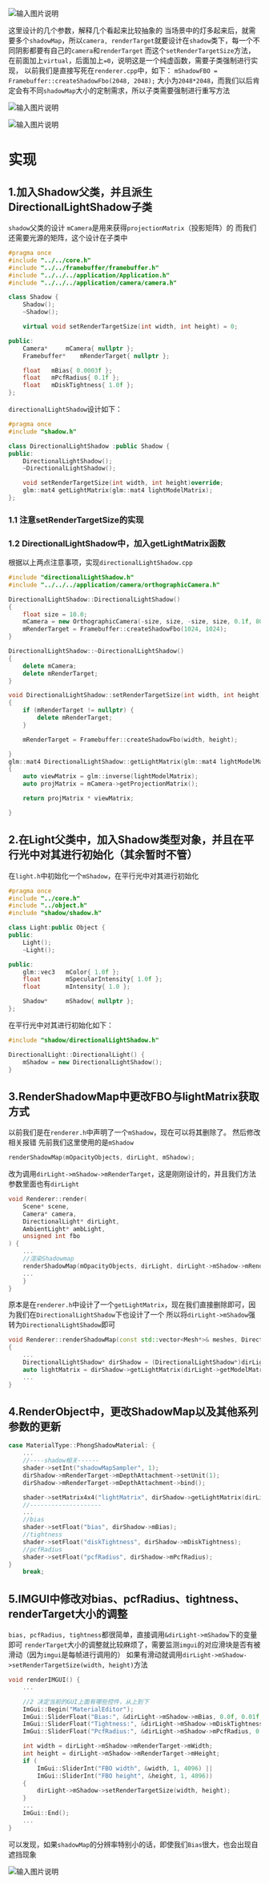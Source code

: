 ![输入图片说明](/imgs/2025-02-26/aL4BSM1rT8dVSror.png)

这里设计的几个参数，解释几个看起来比较抽象的
当场景中的灯多起来后，就需要多个`shadowMap`，所以`camera, renderTarget`就要设计在`shadow`类下，每一个不同阴影都要有自己的`camera`和`renderTarget`
而这个`setRenderTargetSize`方法，在前面加上`virtual`，后面加上`=0`，说明这是一个纯虚函数，需要子类强制进行实现，
以前我们是直接写死在`renderer.cpp`中，如下：
`mShadowFBO = Framebuffer::createShadowFbo(2048, 2048);`
大小为`2048*2048`，而我们以后肯定会有不同`shadowMap`大小的定制需求，所以子类需要强制进行重写方法

![输入图片说明](/imgs/2025-02-26/DsjfF0lOja219sUp.png)

![输入图片说明](/imgs/2025-02-26/mfl7Gdi2fZhSKIvj.png)

# 实现
## 1.加入Shadow父类，并且派生DirectionalLightShadow子类
`shadow`父类的设计
`mCamera`是用来获得`projectionMatrix`（投影矩阵）的
而我们还需要光源的矩阵，这个设计在子类中
```cpp
#pragma once
#include "../../core.h"
#include "../../framebuffer/framebuffer.h"
#include "../../../application/Application.h"
#include "../../../application/camera/camera.h"

class Shadow {
	Shadow();
	~Shadow();

	virtual void setRenderTargetSize(int width, int height) = 0;

public:
	Camera*		mCamera{ nullptr };
	Framebuffer*	mRenderTarget{ nullptr };

	float	mBias{ 0.0003f };
	float	mPcfRadius{ 0.1f };
	float	mDiskTightness{ 1.0f };
};
```
`directionalLightShadow`设计如下：
```cpp
#pragma once
#include "shadow.h"

class DirectionalLightShadow :public Shadow {
public:
	DirectionalLightShadow();
	~DirectionalLightShadow();

	void setRenderTargetSize(int width, int height)override;
	glm::mat4 getLightMatrix(glm::mat4 lightModelMatrix);
};
```
### 1.1 注意setRenderTargetSize的实现
### 1.2 DirectionalLightShadow中，加入getLightMatrix函数
根据以上两点注意事项，实现`directionalLightShadow.cpp`
```cpp
#include "directionalLightShadow.h"
#include "../../../application/camera/orthographicCamera.h"

DirectionalLightShadow::DirectionalLightShadow()
{
	float size = 10.0;
	mCamera = new OrthographicCamera(-size, size, -size, size, 0.1f, 80.0f);
	mRenderTarget = Framebuffer::createShadowFbo(1024, 1024);
}

DirectionalLightShadow::~DirectionalLightShadow()
{
	delete mCamera;
	delete mRenderTarget;
}

void DirectionalLightShadow::setRenderTargetSize(int width, int height)
{
	if (mRenderTarget != nullptr) {
		delete mRenderTarget;
	}

	mRenderTarget = Framebuffer::createShadowFbo(width, height);

}
glm::mat4 DirectionalLightShadow::getLightMatrix(glm::mat4 lightModelMatrix)
{
	auto viewMatrix = glm::inverse(lightModelMatrix);
	auto projMatrix = mCamera->getProjectionMatrix();

	return projMatrix * viewMatrix;

}
```
## 2.在Light父类中，加入Shadow类型对象，并且在平行光中对其进行初始化（其余暂时不管）	
在`light.h`中初始化一个`mShadow`，在平行光中对其进行初始化
```cpp
#pragma once
#include "../core.h"
#include "../object.h"
#include "shadow/shadow.h"

class Light:public Object {
public:
	Light();
	~Light();

public:
	glm::vec3	mColor{ 1.0f };
	float		mSpecularIntensity{ 1.0f };
	float		mIntensity{ 1.0 };

	Shadow*		mShadow{ nullptr };
};
```
在平行光中对其进行初始化如下：
```cpp
#include "shadow/directionalLightShadow.h"

DirectionalLight::DirectionalLight() {
	mShadow = new DirectionalLightShadow();
}
```
## 3.RenderShadowMap中更改FBO与lightMatrix获取方式
以前我们是在`renderer.h`中声明了一个`mShadow`，现在可以将其删除了。
然后修改相关报错
先前我们这里使用的是`mShadow`
```cpp
renderShadowMap(mOpacityObjects, dirLight, mShadow);
```
改为调用`dirLight->mShadow->mRenderTarget`，这是刚刚设计的，并且我们方法参数里面也有`dirLight`
```cpp
void Renderer::render(
	Scene* scene, 
	Camera* camera,
	DirectionalLight* dirLight,
	AmbientLight* ambLight,
	unsigned int fbo
) {
	...
	//渲染Shadowmap
	renderShadowMap(mOpacityObjects, dirLight, dirLight->mShadow->mRenderTarget);
	...
	}
}
```
原本是在`renderer.h`中设计了一个`getLightMatrix`，现在我们直接删除即可，因为我们在`DirectionalLightShadow`下也设计了一个
所以将`dirLight->mShadow`强转为`DirectionalLightShadow`即可
```cpp
void Renderer::renderShadowMap(const std::vector<Mesh*>& meshes, DirectionalLight* dirLight, Framebuffer* fbo)
{
	...
	DirectionalLightShadow* dirShadow = (DirectionalLightShadow*)dirLight->mShadow;
	auto lightMatrix = dirShadow->getLightMatrix(dirLight->getModelMatrix());
	...
}

```
## 4.RenderObject中，更改ShadowMap以及其他系列参数的更新
```cpp
case MaterialType::PhongShadowMaterial: {
	...
	//----shadow相关------
	shader->setInt("shadowMapSampler", 1);
	dirShadow->mRenderTarget->mDepthAttachment->setUnit(1);
	dirShadow->mRenderTarget->mDepthAttachment->bind();

	shader->setMatrix4x4("lightMatrix", dirShadow->getLightMatrix(dirLight->getModelMatrix()));
	//--------------------
	...
	//bias
	shader->setFloat("bias", dirShadow->mBias);
	//tightness
	shader->setFloat("diskTightness", dirShadow->mDiskTightness);
	//pcfRadius
	shader->setFloat("pcfRadius", dirShadow->mPcfRadius);
}
	break;
```
## 5.IMGUI中修改对bias、pcfRadius、tightness、renderTarget大小的调整
`bias, pcfRadius, tightness`都很简单，直接调用`&dirLight->mShadow`下的变量即可
`renderTarget`大小的调整就比较麻烦了，需要监测`imgui`的对应滑块是否有被滑动（因为`imgui`是每帧进行调用的）
如果有滑动就调用`dirLight->mShadow->setRenderTargetSize(width, height)`方法
```cpp
void renderIMGUI() {
	...

	//2 决定当前的GUI上面有哪些控件，从上到下
	ImGui::Begin("MaterialEditor");
	ImGui::SliderFloat("Bias:", &dirLight->mShadow->mBias, 0.0f, 0.01f, "%.4f");
	ImGui::SliderFloat("Tightness:", &dirLight->mShadow->mDiskTightness, 0.0f, 5.0f, "%.3f");
	ImGui::SliderFloat("PcfRadius:", &dirLight->mShadow->mPcfRadius, 0.0f, 1.0f, "%.4f");

	int width = dirLight->mShadow->mRenderTarget->mWidth;
	int height = dirLight->mShadow->mRenderTarget->mHeight;
	if (
		ImGui::SliderInt("FBO width", &width, 1, 4096) ||
		ImGui::SliderInt("FBO height", &height, 1, 4096))
	{
		dirLight->mShadow->setRenderTargetSize(width, height);
	}
	...
	ImGui::End();
	...
}
```

可以发现，如果`shadowMap`的分辨率特别小的话，即使我们`Bias`很大，也会出现自遮挡现象

![输入图片说明](/imgs/2025-02-27/69XOvAgyCbDwPCap.png)
<!--stackedit_data:
eyJoaXN0b3J5IjpbNTQxMDAzMDUzLC0xNTU5MjkxMDAzLDExNz
YyNDQzODgsLTE2OTQ4NzMyNjEsNDYwNzQxMDAzLC0yNTc4MTQ3
OTIsLTE4MjgwMjAzMDEsLTEwMzA2Mjc3NzYsOTI1MjI3NjM3LD
Q2Njc1NjUxNF19
-->